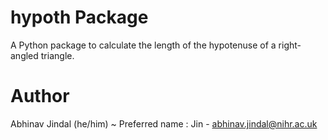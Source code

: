 # hypoth Package

A Python package to calculate the length of the hypotenuse of a right-angled triangle.

# Author

Abhinav Jindal (he/him) ~ Preferred name : Jin - abhinav.jindal@nihr.ac.uk